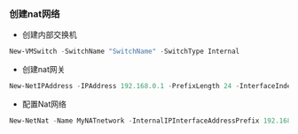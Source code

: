 ### 创建nat网络
- 创建内部交换机
```powershell
New-VMSwitch -SwitchName "SwitchName" -SwitchType Internal
```
- 创建nat网关
```powershell
New-NetIPAddress -IPAddress 192.168.0.1 -PrefixLength 24 -InterfaceIndex 24
```
- 配置Nat网络
```powershell
New-NetNat -Name MyNATnetwork -InternalIPInterfaceAddressPrefix 192.168.0.0/24
```
